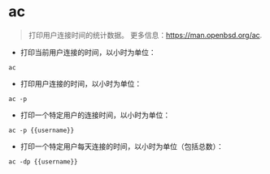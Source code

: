# ac

> 打印用户连接时间的统计数据。
> 更多信息：<https://man.openbsd.org/ac>.

- 打印当前用户连接的时间，以小时为单位：

`ac`

- 打印用户连接的时间，以小时为单位：

`ac -p`

- 打印一个特定用户的连接时间，以小时为单位：

`ac -p {{username}}`

- 打印一个特定用户每天连接的时间，以小时为单位（包括总数）：

`ac -dp {{username}}`
